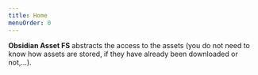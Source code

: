 ```yaml
---
title: Home
menuOrder: 0
---
```


**Obsidian Asset FS** abstracts the access to the assets (you do not need to
know how assets are stored, if they have already been downloaded or not,...).
